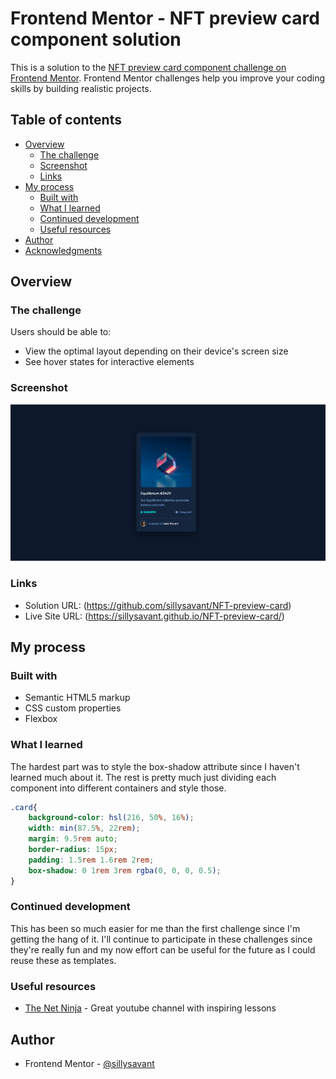 # Frontend Mentor - NFT preview card component solution

This is a solution to the [NFT preview card component challenge on Frontend Mentor](https://www.frontendmentor.io/challenges/nft-preview-card-component-SbdUL_w0U). Frontend Mentor challenges help you improve your coding skills by building realistic projects. 

## Table of contents

- [Overview](#overview)
  - [The challenge](#the-challenge)
  - [Screenshot](#screenshot)
  - [Links](#links)
- [My process](#my-process)
  - [Built with](#built-with)
  - [What I learned](#what-i-learned)
  - [Continued development](#continued-development)
  - [Useful resources](#useful-resources)
- [Author](#author)
- [Acknowledgments](#acknowledgments)

## Overview

### The challenge

Users should be able to:

- View the optimal layout depending on their device's screen size
- See hover states for interactive elements

### Screenshot

![](./Screenshot.PNG)

### Links

- Solution URL: (https://github.com/sillysavant/NFT-preview-card)
- Live Site URL: (https://sillysavant.github.io/NFT-preview-card/)

## My process

### Built with

- Semantic HTML5 markup
- CSS custom properties
- Flexbox

### What I learned

The hardest part was to style the box-shadow attribute since I haven't learned much about it. The rest is pretty much just dividing each component into different containers and style those.

```css
.card{
    background-color: hsl(216, 50%, 16%);
    width: min(87.5%, 22rem);
    margin: 9.5rem auto;
    border-radius: 15px;
    padding: 1.5rem 1.6rem 2rem;
    box-shadow: 0 1rem 3rem rgba(0, 0, 0, 0.5);
}
```

### Continued development

This has been so much easier for me than the first challenge since I'm getting the hang of it. I'll continue to participate in these challenges since they're really fun and my now effort can be useful for the future as I could reuse these as templates.

### Useful resources

- [The Net Ninja](https://www.youtube.com/c/TheNetNinja) - Great youtube channel with inspiring lessons

## Author

- Frontend Mentor - [@sillysavant](https://www.frontendmentor.io/profile/sillysavant)
